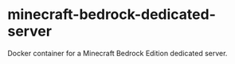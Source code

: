 # minecraft-bedrock-dedicated-server
  Docker container for a Minecraft Bedrock Edition dedicated server. 
